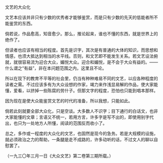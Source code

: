 文艺的大众化

  

文艺本应该并非只有少数的优秀者才能够鉴赏，而是只有少数的先天的低能者所不能鉴赏的东西。

倘若说，作品愈高，知音愈少。那么，推论起来，谁也不懂的东西，就是世界上的绝作了。

但读者也应该有相当的程度。首先是识字，其次是有普通的大体的知识，而思想和情感，也须大抵达到相当的水平线。否则，和文艺即不能发生关系。若文艺设法俯就，就很容易流为迎合大众，媚悦大众。迎合和媚悦，是不会于大众有益的。——什么谓之“有益”，非在本问题范围之内，这里且不论。

所以在现下的教育不平等的社会里，仍当有种种难易不同的文艺，以应各种程度的读者之需。不过应该多有为大众设想的作家，竭力来作浅显易解的作品，使大家能懂，爱看，以挤掉一些陈腐的劳什子。但那文字的程度，恐怕也只能到唱本那样。

因为现在是使大众能鉴赏文艺的时代的准备，所以我想，只能如此。

倘若此刻就要全部大众化，只是空谈。大多数人不识字；目下通行的白话文，也非大家能懂的文章；言语又不统一，若用方言，许多字是写不出的，即使用别字代出，也只为一处地方人所懂，阅读的范围反而收小了。

总之，多作或一程度的大众化的文艺，也固然是现今的急务。若是大规模的设施，就必须政治之力的帮助，一条腿是走不成路的，许多动听的话，不过文人的聊以自慰罢了。

  

（一九三〇年三月一日《大众文艺》第二卷第三期所载。）